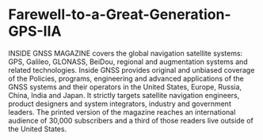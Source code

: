 # Farewell-to-a-Great-Generation-GPS-IIA
INSIDE GNSS MAGAZINE covers the global navigation satellite systems: GPS, Galileo, GLONASS, BeiDou, regional and augmentation systems and related technologies. Inside GNSS provides original and unbiased coverage of the Policies, programs, engineering and advanced applications of the GNSS systems and their operators in the United States, Europe, Russia, China, India and Japan. It strictly targets satellite navigation engineers, product designers and system integrators, industry and government leaders. The printed version of the magazine reaches an international audience of 30,000 subscribers and a third of those readers live outside of the United States.
